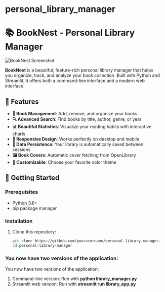 # personal_library_manager
# 📚 BookNest - Personal Library Manager

![BookNest Screenshot](https://via.placeholder.com/800x400?text=BookNest+Screenshot)

**BookNest** is a beautiful, feature-rich personal library manager that helps you organize, track, and analyze your book collection. Built with Python and Streamlit, it offers both a command-line interface and a modern web interface.

## 🌟 Features

- **📖 Book Management**: Add, remove, and organize your books
- **🔍 Advanced Search**: Find books by title, author, genre, or year
- **📊 Beautiful Statistics**: Visualize your reading habits with interactive charts
- **📱 Responsive Design**: Works perfectly on desktop and mobile
- **💾 Data Persistence**: Your library is automatically saved between sessions
- **🖼️ Book Covers**: Automatic cover fetching from OpenLibrary
- **🎨 Customizable**: Choose your favorite color theme

## 🚀 Getting Started

### Prerequisites
- Python 3.8+
- pip package manager

### Installation
1. Clone this repository:
   ```bash
   git clone https://github.com/yourusername/personal-library-manager.git
   cd personal-library-manager
### You now have two versions of the application:
You now have two versions of the application:
1. Command-line version: Run with **python library_manager.py**
2. Streamlit web version: Run with **streamlit run library_app.py**